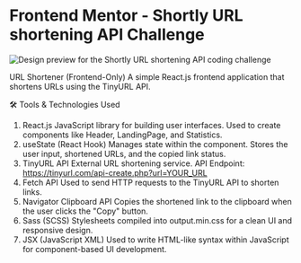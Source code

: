 # Frontend Mentor - Shortly URL shortening API Challenge

![Design preview for the Shortly URL shortening API coding challenge](./frontend/design/desktop-preview.jpg)

URL Shortener (Frontend-Only)
A simple React.js frontend application that shortens URLs using the TinyURL API.

🛠 Tools & Technologies Used
1. React.js
JavaScript library for building user interfaces.
Used to create components like Header, LandingPage, and Statistics.
2. useState (React Hook)
Manages state within the component.
Stores the user input, shortened URLs, and the copied link status.
3. TinyURL API
External URL shortening service.
API Endpoint: https://tinyurl.com/api-create.php?url=YOUR_URL
4. Fetch API
Used to send HTTP requests to the TinyURL API to shorten links.
5. Navigator Clipboard API
Copies the shortened link to the clipboard when the user clicks the "Copy" button.
6. Sass (SCSS)
Stylesheets compiled into output.min.css for a clean UI and responsive design.
7. JSX (JavaScript XML)
Used to write HTML-like syntax within JavaScript for component-based UI development.
